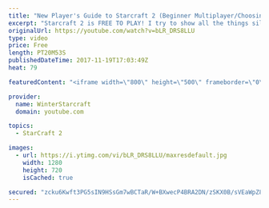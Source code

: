 ```yaml
---
title: "New Player's Guide to Starcraft 2 (Beginner Multiplayer/Choosing Race)"
excerpt: "Starcraft 2 is FREE TO PLAY! I try to show all the things silver league me wishes he had known in 2010!! Important Links (to outside resources): Sc2ReplayStats: https://sc2replaystats.com/ Team Liquid: http://www.teamliquid.net/ Reddit Resources: https://www.reddit.com/r/starcraft/wiki/related_reddits"
originalUrl: https://youtube.com/watch?v=bLR_DRS8LLU
type: video
price: Free
length: PT20M53S
publishedDateTime: 2017-11-19T17:03:49Z
heat: 79

featuredContent: "<iframe width=\"800\" height=\"500\" frameborder=\"0\" src=\"https://www.youtube.com/embed/bLR_DRS8LLU\" allow=\"accelerometer; autoplay; encrypted-media; gyroscope; picture-in-picture\" allowfullscreen></iframe>"

provider:
  name: WinterStarcraft
  domain: youtube.com

topics:
  - StarCraft 2

images:
  - url: https://i.ytimg.com/vi/bLR_DRS8LLU/maxresdefault.jpg
    width: 1280
    height: 720
    isCached: true

secured: "zcku6Kwft3PG5sIN9HSsGm7wBCTaR/W+BXwecP4BRA2DN/zSKX0B/sVEaWpZ8SxHPYeT7Nh9w3WaBn9D2aRuKp0WKtyDtbum3/BDPAvdn0dTH/7dW3kGCGCJOKYcpwjuLGXrs9SY/0kH+qZR9gpsybVwO8wCo9Ua+KxJ7AEPD8nkT0dugOJn21+gU3FHq4O6jOpoiO7qaZatAhkgfHYW/f1nu+4jCC0jh2zmMdgdEnFu+YOfRU60qozTG9pL3In6QXEn4/uuDl1NXpFABr1YzZFUGQWAC6lQ6+wsoBa0r60xFAobB+Rq74vuGQCSNd03uR5Rcjz9Qi9o+9sxGxwTXYqQFcUoQGAQ1EbB1oomZyZQ9kVlTv4V2xKkdfEXuYzqpWodwOOrWPH2tEkcNpzSS7+OSaKXMizBal/0wUB6b35KQ1xFHvyXczSDmWp/Rn6H;6A8b/YRw4OJtQjh8R0Khbw=="
---
```


